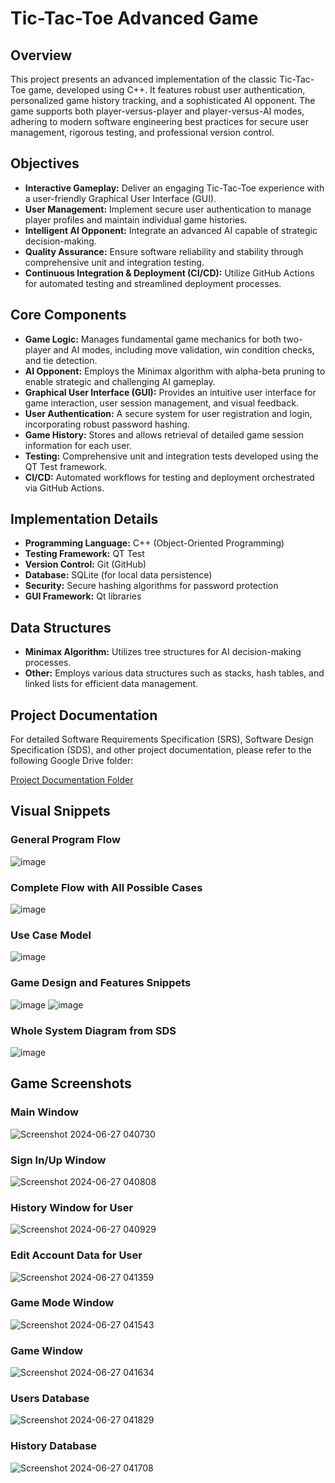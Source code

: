 # Tic-Tac-Toe Advanced Game

## Overview

This project presents an advanced implementation of the classic Tic-Tac-Toe game, developed using C++. It features robust user authentication, personalized game history tracking, and a sophisticated AI opponent. The game supports both player-versus-player and player-versus-AI modes, adhering to modern software engineering best practices for secure user management, rigorous testing, and professional version control.

## Objectives

*   **Interactive Gameplay:** Deliver an engaging Tic-Tac-Toe experience with a user-friendly Graphical User Interface (GUI).
*   **User Management:** Implement secure user authentication to manage player profiles and maintain individual game histories.
*   **Intelligent AI Opponent:** Integrate an advanced AI capable of strategic decision-making.
*   **Quality Assurance:** Ensure software reliability and stability through comprehensive unit and integration testing.
*   **Continuous Integration & Deployment (CI/CD):** Utilize GitHub Actions for automated testing and streamlined deployment processes.

## Core Components

*   **Game Logic:** Manages fundamental game mechanics for both two-player and AI modes, including move validation, win condition checks, and tie detection.
*   **AI Opponent:** Employs the Minimax algorithm with alpha-beta pruning to enable strategic and challenging AI gameplay.
*   **Graphical User Interface (GUI):** Provides an intuitive user interface for game interaction, user session management, and visual feedback.
*   **User Authentication:** A secure system for user registration and login, incorporating robust password hashing.
*   **Game History:** Stores and allows retrieval of detailed game session information for each user.
*   **Testing:** Comprehensive unit and integration tests developed using the QT Test framework.
*   **CI/CD:** Automated workflows for testing and deployment orchestrated via GitHub Actions.

## Implementation Details

*   **Programming Language:** C++ (Object-Oriented Programming)
*   **Testing Framework:** QT Test
*   **Version Control:** Git (GitHub)
*   **Database:** SQLite (for local data persistence)
*   **Security:** Secure hashing algorithms for password protection
*   **GUI Framework:** Qt libraries

## Data Structures

*   **Minimax Algorithm:** Utilizes tree structures for AI decision-making processes.
*   **Other:** Employs various data structures such as stacks, hash tables, and linked lists for efficient data management.

## Project Documentation

For detailed Software Requirements Specification (SRS), Software Design Specification (SDS), and other project documentation, please refer to the following Google Drive folder:

[Project Documentation Folder](https://drive.google.com/drive/folders/1UJ2MiROU8wkeuWcBNA3eYSfbcV38PIig?usp=drive_link)

## Visual Snippets

### General Program Flow
![image](https://github.com/user-attachments/assets/af94d1ea-8268-4fce-9d08-c93de78e185b)

### Complete Flow with All Possible Cases
![image](https://github.com/user-attachments/assets/6a5f9248-51b0-428e-9672-2eac065a693a)

### Use Case Model
![image](https://github.com/user-attachments/assets/30ca1b23-cd3d-4d31-b932-7653c74c72b7)

### Game Design and Features Snippets
![image](https://github.com/user-attachments/assets/fbac8a6f-27ae-4409-b625-8f633f46ba6b)
![image](https://github.com/user-attachments/assets/06b31627-bd3f-4566-a7d8-a6432940bdd8)

### Whole System Diagram from SDS
![image](https://github.com/user-attachments/assets/82882b12-cbc8-44cd-ac1f-90858d2b479b)

## Game Screenshots

### Main Window
![Screenshot 2024-06-27 040730](https://github.com/user-attachments/assets/f5fceadf-9874-4fd8-9cb6-1863215c4504)

### Sign In/Up Window
![Screenshot 2024-06-27 040808](https://github.com/user-attachments/assets/6f8da9e1-774e-454b-b07d-accb2b90a40b)

### History Window for User
![Screenshot 2024-06-27 040929](https://github.com/user-attachments/assets/97dff631-c8ce-44a6-b9b1-b0f4df162a1c)

### Edit Account Data for User
![Screenshot 2024-06-27 041359](https://github.com/user-attachments/assets/ef7ae3e5-3fef-4a62-929a-897b0f1da509)

### Game Mode Window
![Screenshot 2024-06-27 041543](https://github.com/user-attachments/assets/5f29475e-3419-4ab7-b4a9-8763564f1fb0)

### Game Window
![Screenshot 2024-06-27 041634](https://github.com/user-attachments/assets/b1e13961-a79d-4e5d-834f-10d5363064a0)

### Users Database
![Screenshot 2024-06-27 041829](https://github.com/user-attachments/assets/652aa651-08c9-4e5d-9bb7-a96626339cc4)

### History Database
![Screenshot 2024-06-27 041708](https://github.com/user-attachments/assets/5e708121-4840-44f0-8471-de28d9e66ca7)





